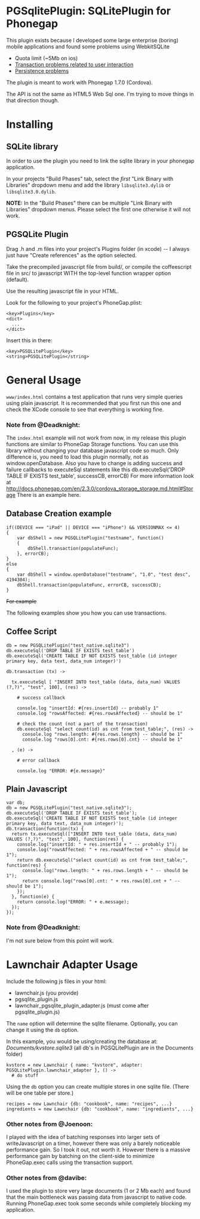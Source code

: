 PGSqlitePlugin: SQLitePlugin for Phonegap
=========================================

This plugin exists because I developed some large enterprise (boring) mobile
applications and found some problems using WebkitSQLite

- Quota limit (~5Mb on ios)
- [Transaction problems related to user interaction](http://stackoverflow.com/questions/8741000/html5-web-sql-transactions-skipped-without-error-when-touch-triggered-in-ios)
- [Persistence problems](https://issues.apache.org/jira/browse/CB-330)

The plugin is meant to work with Phonegap 1.7.0 (Cordova).

The API is not the same as HTML5 Web Sql one. I'm trying to move things in that
direction though.

Installing
==========

SQLite library
-------------------

In order to use the plugin you need to link the sqlite library in your phonegap application.

In your projects "Build Phases" tab, select the _first_ "Link Binary with Libraries" dropdown menu and add the library `libsqlite3.dylib` or `libsqlite3.0.dylib`.

**NOTE:** In the "Build Phases" there can be multiple "Link Binary with Libraries" dropdown menus. Please select the first one otherwise it will not work.

PGSQLite Plugin
---------------

Drag .h and .m files into your project's Plugins folder (in xcode) -- I always
just have "Create references" as the option selected.

Take the precompiled javascript file from build/, or compile the coffeescript
file in src/ to javascript WITH the top-level function wrapper option (default).

Use the resulting javascript file in your HTML.

Look for the following to your project's PhoneGap.plist:

    <key>Plugins</key>
    <dict>
      ...
    </dict>

Insert this in there:

    <key>PGSQLitePlugin</key>
    <string>PGSQLitePlugin</string>

General Usage
=============

`www/index.html` contains a test application that runs very simple queries
using plain javascript. It is recommended that you first run this one and check
the XCode console to see that everything is working fine.

### Note from @Deadknight:
The `index.html` example will not work from now, in my release this plugin functions are similar to 
PhoneGap Storage functions. You can use this library without changing your database javascript code so much.
Only difference is, you need to load this plugin normally, not as window.openDatabase.
Also you have to change is adding success and failure callbacks to executeSql statements like this
db.executeSql('DROP TABLE IF EXISTS test_table', successCB, errorCB)
For more information look at http://docs.phonegap.com/en/2.3.0/cordova_storage_storage.md.html#Storage
There is an example here.

## Database Creation example
    if((DEVICE === "iPad" || DEVICE === "iPhone") && VERSIONMAX <= 4)
    {
        var dbShell = new PGSQLitePlugin("testname", function()
        {
            dbShell.transaction(populateFunc);
        }, errorCB);
    }
    else
    {
        var dbShell = window.openDatabase("testname", "1.0", "test desc", 4194304);
        dbShell.transaction(populateFunc, errorCB, successCB);
    }

<del>For example

The following examples show you how you can use transactions.

## Coffee Script

    db = new PGSQLitePlugin("test_native.sqlite3")
    db.executeSql('DROP TABLE IF EXISTS test_table')
    db.executeSql('CREATE TABLE IF NOT EXISTS test_table (id integer primary key, data text, data_num integer)')

    db.transaction (tx) ->

      tx.executeSql [ "INSERT INTO test_table (data, data_num) VALUES (?,?)", "test", 100], (res) ->

        # success callback

        console.log "insertId: #{res.insertId} -- probably 1"
        console.log "rowsAffected: #{res.rowsAffected} -- should be 1"

        # check the count (not a part of the transaction)
        db.executeSql "select count(id) as cnt from test_table;", (res) ->
          console.log "rows.length: #{res.rows.length} -- should be 1"
          console.log "rows[0].cnt: #{res.rows[0].cnt} -- should be 1"

      , (e) ->

        # error callback

        console.log "ERROR: #{e.message}"

## Plain Javascript

    var db;
    db = new PGSQLitePlugin("test_native.sqlite3");
    db.executeSql('DROP TABLE IF EXISTS test_table');
    db.executeSql('CREATE TABLE IF NOT EXISTS test_table (id integer primary key, data text, data_num integer)');
    db.transaction(function(tx) {
      return tx.executeSql(["INSERT INTO test_table (data, data_num) VALUES (?,?)", "test", 100], function(res) {
        console.log("insertId: " + res.insertId + " -- probably 1");
        console.log("rowsAffected: " + res.rowsAffected + " -- should be 1");
        return db.executeSql("select count(id) as cnt from test_table;", function(res) {
          console.log("rows.length: " + res.rows.length + " -- should be 1");
          return console.log("rows[0].cnt: " + res.rows[0].cnt + " -- should be 1");
        });
      }, function(e) {
        return console.log("ERROR: " + e.message);
      });
    });
</del>

### Note from @Deadknight:
I'm not sure below from this point will work.

Lawnchair Adapter Usage
=======================

Include the following js files in your html:

-  lawnchair.js (you provide)
-  pgsqlite_plugin.js
-  lawnchair_pgsqlite_plugin_adapter.js (must come after pgsqlite_plugin.js)


The `name` option will determine the sqlite filename. Optionally, you can change it using the `db` option.

In this example, you would be using/creating the database at: *Documents/kvstore.sqlite3* (all db's in PGSQLitePlugin are in the Documents folder)

    kvstore = new Lawnchair { name: "kvstore", adapter: PGSQLitePlugin.lawnchair_adapter }, () ->
      # do stuff

Using the `db` option you can create multiple stores in one sqlite file. (There will be one table per store.)

    recipes = new Lawnchair {db: "cookbook", name: "recipes", ...}
    ingredients = new Lawnchair {db: "cookbook", name: "ingredients", ...}

### Other notes from @Joenoon:

I played with the idea of batching responses into larger sets of
writeJavascript on a timer, however there was only a barely noticeable
performance gain.  So I took it out, not worth it.  However there is a
massive performance gain by batching on the client-side to minimize
PhoneGap.exec calls using the transaction support.

### Other notes from @davibe:

I used the plugin to store very large documents (1 or 2 Mb each) and found
that the main bottleneck was passing data from javascript to native code.
Running PhoneGap.exec took some seconds while completely blocking my
application.

